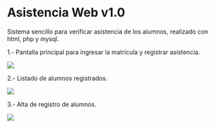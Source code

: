 # Asistencia Web v1.0
Sistema sencillo para verificar asistencia de los alumnos, realizado con html, php y mysql.

1.- Pantalla principal para ingresar la matrícula y registrar asistencia.
<p><img src="https://jlsistemas.com.mx/demos/asistencia_web/Asistencia/registro_asistencia.jpg"></p>

2.- Listado de alumnos registrados.
<p><img src="https://jlsistemas.com.mx/demos/asistencia_web/Asistencia/listado_alumnos.jpg"></p>

3.- Alta de registro de alumnos.
<p><img src="https://jlsistemas.com.mx/demos/asistencia_web/Asistencia/registro_alumnos.jpg"></p>
